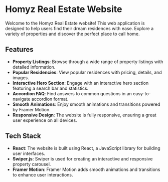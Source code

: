 # Homyz Real Estate Website

Welcome to the Homyz Real Estate website! This web application is designed to help users find their dream residences with ease. Explore a variety of properties and discover the perfect place to call home.

## Features

- **Property Listings**: Browse through a wide range of property listings with detailed information.
- **Popular Residencies**: View popular residences with pricing, details, and images.
- **Interactive Hero Section**: Engage with an interactive hero section featuring a search bar and statistics.
- **Accordion FAQ**: Find answers to common questions in an easy-to-navigate accordion format.
- **Smooth Animations**: Enjoy smooth animations and transitions powered by Framer Motion.
- **Responsive Design**: The website is fully responsive, ensuring a great user experience on all devices.

## Tech Stack

- **React**: The website is built using React, a JavaScript library for building user interfaces.
- **Swiper.js**: Swiper is used for creating an interactive and responsive property carousel.
- **Framer Motion**: Framer Motion adds smooth animations and transitions to enhance user interactions.

